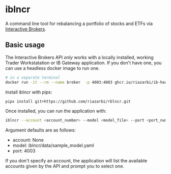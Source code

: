 # iblncr

A command line tool for rebalancing a portfolio of stocks and ETFs via [Interactive Brokers](https://www.interactivebrokers.com). 

## Basic usage

The Interactive Brokers API _only_ works with a locally installed, working Trader Workstatation or IB Gateway application. If you don't have one, you can use a headless docker image to run one.

```bash
# in a separate terminal
docker run -it --rm --name broker  -p 4003:4003 ghcr.io/riazarbi/ib-headless:10.30.1t
```
Install iblncr with pipx:

```bash
pipx install git+https://github.com/riazarbi/rblncr.git
```

Once installed, you can run the application with:

```bash
iblncr --account <account_number> --model <model_file> --port <port_number>
```

Argument defaults are as follows:

- account: None
- model: iblncr/data/sample_model.yaml
- port: 4003

If you don't specify an account, the application will list the available accounts given by the API and prompt you to select one.

